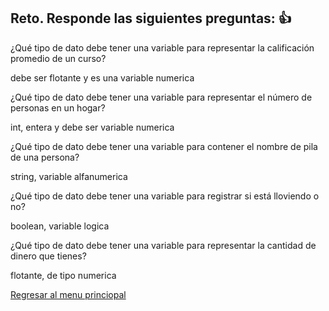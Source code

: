 ## Reto. Responde las siguientes preguntas: 👍
¿Qué tipo de dato debe tener una variable para representar la calificación promedio de un
curso?

debe ser flotante y es una variable numerica

¿Qué tipo de dato debe tener una variable para representar el número de personas en un
hogar?

int, entera y debe ser variable numerica

¿Qué tipo de dato debe tener una variable para contener el nombre de pila de una persona?

string, variable alfanumerica

¿Qué tipo de dato debe tener una variable para registrar si está lloviendo o no?

boolean, variable logica

¿Qué tipo de dato debe tener una variable para representar la cantidad de dinero que
tienes?

flotante, de tipo numerica



[Regresar al menu princiopal](https://github.com/escuelaDeCodigoMargaritaMaza/escuela_de_codigo/tree/main/PENSAMIENTO_COMPUTACIONAL)
